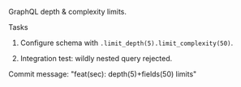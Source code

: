 GraphQL depth & complexity limits.

Tasks
1. Configure schema with `.limit_depth(5).limit_complexity(50)`.

2. Integration test: wildly nested query rejected.

Commit message: "feat(sec): depth(5)+fields(50) limits"
